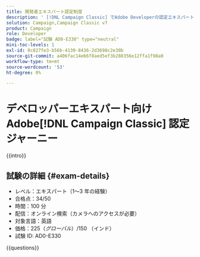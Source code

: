 ```yaml
---
title: 開発者エキスパート認定制度
description: ' [!DNL Campaign Classic] でAdobe Developerの認定エキスパートになる方法を説明します。'
solution: Campaign,Campaign Classic v7
product: Campaign
role: Developer
badge: label="試験 AD0-E330" type="neutral"
mini-toc-levels: 1
exl-id: 0c827fe3-b56b-4130-8436-2d3698c2e30b
source-git-commit: a406fac14e66f8aed5ef3b288356e12ffa1f98a0
workflow-type: tm+mt
source-wordcount: '53'
ht-degree: 0%

---
```


# デベロッパーエキスパート向けAdobe[!DNL Campaign Classic] 認定ジャーニー

{{intro}}

## 試験の詳細 {#exam-details}

* レベル：エキスパート（1～3 年の経験）
* 合格点：34/50
* 時間：100 分
* 配信：オンライン検索（カメラへのアクセスが必要）
* 対象言語：英語
* 価格：$225 （グローバル）/$150 （インド）
* 試験 ID: AD0-E330

{{questions}}
